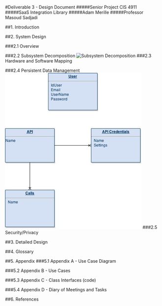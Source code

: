 #Deliverable 3 - Design Document
#####Senior Project CIS 4911
#####SaaS Integration Library
#####Adam Merille
#####Professor Masoud Sadjadi

##1. Introduction

##2. System Design

###2.1 Overview

###2.2 Subsystem Decomposition
![Subsystem Decomposition](images/SubsystemOverview?raw=true)
###2.3 Hardware and Software Mapping

###2.4 Persistent Data Management
![Data Management](images/DataManagement.jpg?raw=true)
###2.5 Security/Privacy

##3. Detailed Design

##4. Glossary

##5. Appendix
###5.1 Appendix A - Use Case Diagram

###5.2 Appendix B - Use Cases

###5.3 Appendix C - Class Interfaces (code)

###5.4 Appendix D - Diary of Meetings and Tasks

##6. References
